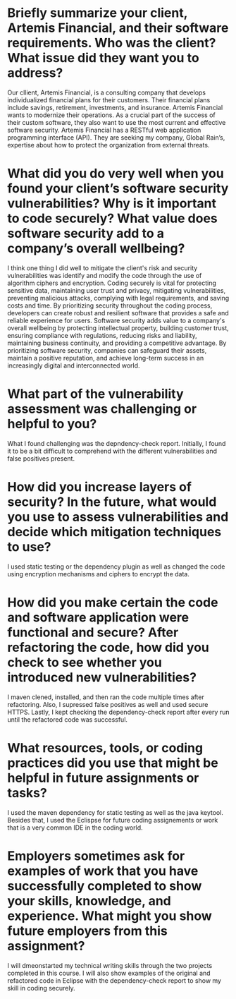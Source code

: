 # Briefly summarize your client, Artemis Financial, and their software requirements. Who was the client? What issue did they want you to address?

Our cllient, Artemis Financial, is a consulting company that develops individualized financial plans for their customers. Their financial plans include savings, retirement, investments, and insurance. Artemis Financial wants to modernize their operations. As a crucial part of the success of their custom software, they also want to use the most current and effective software security. Artemis Financial has a RESTful web application programming interface (API). They are seeking my company, Global Rain’s, expertise about how to protect the organization from external threats.

# What did you do very well when you found your client’s software security vulnerabilities? Why is it important to code securely? What value does software security add to a company’s overall wellbeing?

I think one thing I did well to mitigate the client's risk and security vulnerabilities was identify and modify the code through the use of algorithm ciphers and encryption. Coding securely is vital for protecting sensitive data, maintaining user trust and privacy, mitigating vulnerabilities, preventing malicious attacks, complying with legal requirements, and saving costs and time. By prioritizing security throughout the coding process, developers can create robust and resilient software that provides a safe and reliable experience for users. Software security adds value to a company's overall wellbeing by protecting intellectual property, building customer trust, ensuring compliance with regulations, reducing risks and liability, maintaining business continuity, and providing a competitive advantage. By prioritizing software security, companies can safeguard their assets, maintain a positive reputation, and achieve long-term success in an increasingly digital and interconnected world.

# What part of the vulnerability assessment was challenging or helpful to you?

What I found challenging was the depndency-check report. Initially, I found it to be a bit difficult to comprehend with the different vulnerabilities and false positives present.

# How did you increase layers of security? In the future, what would you use to assess vulnerabilities and decide which mitigation techniques to use?

I used static testing or the dependency plugin as well as changed the code using encryption mechanisms and ciphers to encrypt the data.

# How did you make certain the code and software application were functional and secure? After refactoring the code, how did you check to see whether you introduced new vulnerabilities?

I maven clened, installed, and then ran the code multiple times after refactoring. Also, I supressed false positives as well and used secure HTTPS. Lastly, I kept checking the dependency-check report after every run until the refactored code was successful.

# What resources, tools, or coding practices did you use that might be helpful in future assignments or tasks?

I used the maven dependency for static testing as well as the java keytool. Besides that, I used the Eclispse for future coding assignements or work that is a very common IDE in the coding world.

# Employers sometimes ask for examples of work that you have successfully completed to show your skills, knowledge, and experience. What might you show future employers from this assignment?

I will dmeonstarted my technical writing skills through the two projects completed in this course. I will also show examples of the original and refactored code in Eclipse with the dependency-check report to show my skill in coding securely.
